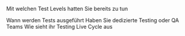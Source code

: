 Mit welchen Test Levels hatten Sie bereits zu tun

Wann werden Tests ausgeführt
Haben Sie dedizierte Testing oder QA Teams
Wie sieht ihr Testing Live Cycle aus